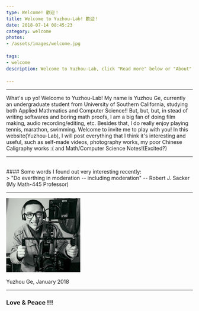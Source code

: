 ```yaml
---
type: Welcome! 歡迎！
title: Welcome to Yuzhou-Lab! 歡迎！ 
date: 2018-07-14 08:45:23
category: welcome
photos:
- /assets/images/welcome.jpg

tags:
- welcome
description: Welcome to Yuzhou-Lab, click "Read more" below or "About" above to learn more about me!

---
```

<!-- more -->

---

What's up yo! Welcome to Yuzhou-Lab! My name is Yuzhou Ge, currently an undergraduate student from University of Southern California, studying both Applied Mathmatics and Computer Science!! But, but, but, in stead of writing softwares and boring math proofs, I am a big fan of doing film making, audio recording/editing, etc. Besides that, I do really enjoy playing tennis, marathon, swimming. Welcome to invite me to play with you! In this website(Yuzhou-Lab), I will post everything that I think it's interesting and useful, such as self-made videos, photography works, my poor Chinese Caligraphy works :( and Math/Computer Science Notes!(Excited?) 

---

<br>
#### Some words I found out very interesting recently: 
<br>
> "Do everthing in moderation -- including moderation" -- Robert J. Sacker (My Math-445 Professor)

<br>

---


![](/assets/images/profile_square.jpg)

Yuzhou Ge, January 2018

---
### Love & Peace !!!
